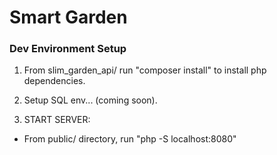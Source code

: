 # Smart Garden

### Dev Environment Setup

1. From slim_garden_api/ run "composer install" to install php dependencies.
2. Setup SQL env... (coming soon).

3. START SERVER:
  * From public/ directory, run "php -S localhost:8080"
